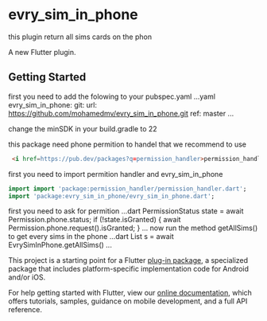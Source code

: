 # evry_sim_in_phone
this plugin return all sims cards on the phon

A new Flutter plugin.

## Getting Started
first you need to add the folowing to your pubspec.yaml
...yaml
evry_sim_in_phone:
      git:
        url: https://github.com/mohamedmv/evry_sim_in_phone.git
        ref: master
...

change the minSDK in your build.gradle to 22

this package need phone permition to handel that we recommend to use
 ```html
  <i href=https://pub.dev/packages?q=permission_handler>permission_handler</i>
  ```

first you need to import permition handler and evry_sim_in_phone
 ```dart
 import import 'package:permission_handler/permission_handler.dart';
 import 'package:evry_sim_in_phone/evry_sim_in_phone.dart';
 ```
   first you need to ask for permition
...dart
 PermissionStatus state = await Permission.phone.status;
    if (!state.isGranted) {
       await Permission.phone.request().isGranted;
    }
...
now run the method getAllSims() to get every sims in the phone
...dart
List<String> s = await  EvrySimInPhone.getAllSims()
...

This project is a starting point for a Flutter
[plug-in package](https://flutter.dev/developing-packages/),
a specialized package that includes platform-specific implementation code for
Android and/or iOS.

For help getting started with Flutter, view our
[online documentation](https://flutter.dev/docs), which offers tutorials,
samples, guidance on mobile development, and a full API reference.

